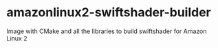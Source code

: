 # amazonlinux2-swiftshader-builder
Image with CMake and all the libraries to build swiftshader for Amazon Linux 2
